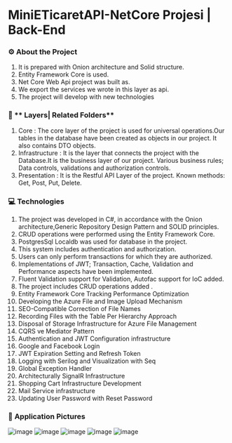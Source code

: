 
# MiniETicaretAPI-NetCore Projesi | Back-End

### :gear: **About the Project** 

1. It is prepared with Onion architecture and Solid structure.
2. Entity Framework Core is used. 
3. Net Core Web Api project was built as. 
4. We export the services we wrote in this layer as api.
5. The project will develop with new technologies


### :open_file_folder: ** Layers| Related Folders**

1. Core : The core layer of the project is used for universal operations.Our tables in the database have been created as objects in our project. It also contains DTO objects.
2. Infrastructure : It is the layer that connects the project with the Database.It is the business layer of our project. Various business rules; Data controls, validations and authorization controls.
3. Presentation : It is the Restful API Layer of the project. Known methods: Get, Post, Put, Delete.


### :computer: **Technologies** 

1. The project was developed in C#, in accordance with the Onion architecture,Generic Repository Design Pattern and SOLID principles.
2. CRUD operations were performed using the Entity Framework Core.
3. PostgresSql Localdb was used for database in the project.
4. This system includes authentication and authorization.
5. Users can only perform transactions for which they are authorized.
6. Implementations of JWT; Transaction, Cache, Validation and Performance aspects have been implemented.
7. Fluent Validation support for Validation, Autofac support for IoC added.
8. The project includes CRUD operations added .
9. Entity Framework Core Tracking Performance Optimization
10. Developing the Azure File and Image Upload Mechanism
11. SEO-Compatible Correction of File Names
12. Recording Files with the Table Per Hierarchy Approach
13. Disposal of Storage Infrastructure for Azure File Management
14. CQRS ve Mediator Pattern 
15. Authentication and JWT Configuration infrastructure
16. Google and Facebook Login
17. JWT Expiration Setting and Refresh Token
18. Logging with Serilog and Visualization with Seq
19. Global Exception Handler
20. Architecturally SignalR Infrastructure
21. Shopping Cart Infrastructure Development
22. Mail Service infrastructure
23. Updating User Password with Reset Password


### :floppy_disk: **Application Pictures**
![image](https://user-images.githubusercontent.com/109723263/196954668-1e57c154-f0c0-4081-86ba-dc0e11a4fc2a.png)
![image](https://user-images.githubusercontent.com/109723263/196954689-211fbb26-eb84-46d0-b823-24e2a3427c6f.png)
![image](https://user-images.githubusercontent.com/109723263/196954712-4d216456-5d89-488a-944b-b3ed62e6c509.png)
![image](https://user-images.githubusercontent.com/109723263/197343547-837d9cbc-e7cb-4b72-8583-20254b67e06d.png)
![image](https://user-images.githubusercontent.com/109723263/197343611-2ee4bd15-8a3e-4ac2-8a62-4ec7ac621d51.png)



